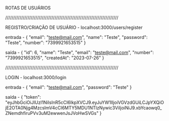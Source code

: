 ROTAS DE USUÁRIOS 


///////////////////////////////////////////////////////////////////////

REGISTRO/CRIAÇÃO DE USUÁRIO - localhost:3000/users/register

entrada - 
{
	"email": "teste@mail.com",
	"name": "Teste", 
	"password": "Teste",
	"number": "7399921653515"
}

saída - 
{
	"id": 6,
	"name": "Teste",
	"email": "teste@mail.com",
	"number": "7399921653515",
	"createdAt": "2023-07-26"
}

///////////////////////////////////////////////////////////////////////

LOGIN - localhost:3000/login

entrada - 
{
	"email": "teste@mail.com",
	"password": "Teste"
}

saída -
{
	"token": "eyJhbGciOiJIUzI1NiIsInR5cCI6IkpXVCJ9.eyJuYW1lIjoiVGVzdGUiLCJpYXQiOjE2OTA0Njg4MzcsImV4cCI6MTY5MDU1NTIzNywic3ViIjoiNiJ9.xbYcaowq0_ZNemdhfiruPVv3uM2ewwenJsJVoHwSVGs"
}
